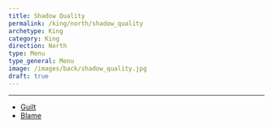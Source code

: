 ```yaml
---
title: Shadow Quality
permalink: /king/north/shadow_quality
archetype: King
category: King
direction: North
type: Menu
type_general: Menu
image: /images/back/shadow_quality.jpg
draft: true
---
```


---
- [Guilt](/king/north/shadow_quality/guilt)
- [Blame](/king/north/shadow_quality/blame)
